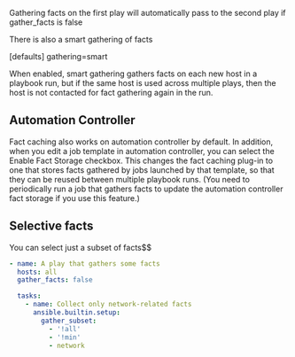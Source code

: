 Gathering facts on the first play will automatically pass to the second play if gather_facts is false

There is also a smart gathering of facts

[defaults]
gathering=smart

When enabled, smart gathering gathers facts on each new host in a playbook run, but if the same host is used across multiple plays, then the host is not contacted for fact gathering again in the run.


## Automation Controller

Fact caching also works on automation controller by default. In addition, when you edit a job template in automation controller, you can select the Enable Fact Storage checkbox. This changes the fact caching plug-in to one that stores facts gathered by jobs launched by that template, so that they can be reused between multiple playbook runs. (You need to periodically run a job that gathers facts to update the automation controller fact storage if you use this feature.)

## Selective facts

You can select just a subset of facts$$

```yaml
- name: A play that gathers some facts
  hosts: all
  gather_facts: false

  tasks:
    - name: Collect only network-related facts
      ansible.builtin.setup:
        gather_subset:
          - '!all'
          - '!min'
          - network
```

